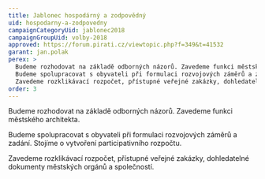 ```yaml
---
title: Jablonec hospodárný a zodpovědný
uid: hospodarny-a-zodpovedny
campaignCategoryUid: jablonec2018
campaignGroupUid: volby-2018
approved: https://forum.pirati.cz/viewtopic.php?f=349&t=41532
garant: jan.polak
perex: >
  Budeme rozhodovat na základě odborných názorů. Zavedeme funkci městského architekta.<br/><br/>
  Budeme spolupracovat s obyvateli při formulaci rozvojových záměrů a zadání. Stojíme o vytvoření participativního rozpočtu.<br/><br/>
  Zavedeme rozklikávací rozpočet, přístupné veřejné zakázky, dohledatelné dokumenty městských orgánů a společností.
order: 3
---
```

Budeme rozhodovat na základě odborných názorů. Zavedeme funkci městského architekta.

Budeme spolupracovat s obyvateli při formulaci rozvojových záměrů a zadání. Stojíme o vytvoření participativního rozpočtu.

Zavedeme rozklikávací rozpočet, přístupné veřejné zakázky, dohledatelné dokumenty městských orgánů a společností.